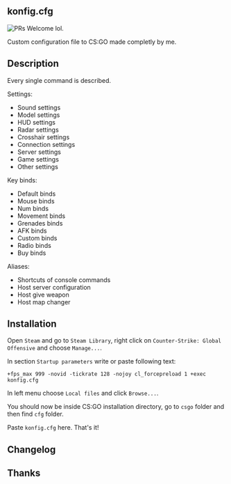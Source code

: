 ## konfig.cfg

![PRs Welcome](https://img.shields.io/badge/license-free-blue) lol.

Custom configuration file to CS:GO made completly by me.

## Description

Every single command is described.

Settings:
* Sound settings
* Model settings
* HUD settings
* Radar settings
* Crosshair settings
* Connection settings
* Server settings
* Game settings
* Other settings

Key binds:
* Default binds
* Mouse binds
* Num binds
* Movement binds
* Grenades binds
* AFK binds
* Custom binds
* Radio binds
* Buy binds

Aliases:
* Shortcuts of console commands
* Host server configuration
* Host give weapon
* Host map changer

## Installation

Open `Steam` and go to `Steam Library`, right click on `Counter-Strike: Global Offensive` and choose `Manage...`.

In section `Startup parameters` write or paste following text:

`+fps_max 999 -novid -tickrate 128 -nojoy cl_forcepreload 1 +exec konfig.cfg`

In left menu choose `Local files` and click `Browse...`.

You should now be inside CS:GO installation directory, go to `csgo` folder and then find `cfg` folder.

Paste `konfig.cfg` here. That's it!

## Changelog

## Thanks

